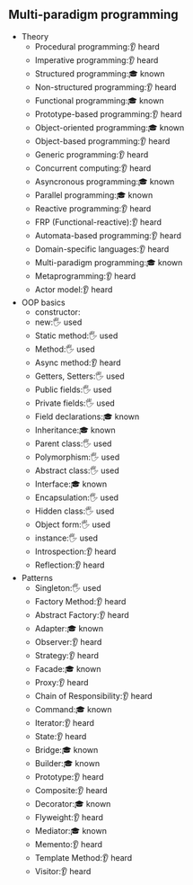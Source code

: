 ## Multi-paradigm programming

- Theory
  - Procedural programming:👂 heard
  - Imperative programming:👂 heard
  - Structured programming:🎓 known
  - Non-structured programming:👂 heard
  - Functional programming:🎓 known
  - Prototype-based programming:👂 heard
  - Object-oriented programming:🎓 known
  - Object-based programming:👂 heard
  - Generic programming:👂 heard
  - Concurrent computing:👂 heard
  - Asyncronous programming:🎓 known
  - Parallel programming:🎓 known
  - Reactive programming:👂 heard
  - FRP (Functional-reactive):👂 heard
  - Automata-based programming:👂 heard
  - Domain-specific languages:👂 heard
  - Multi-paradigm programming:🎓 known
  - Metaprogramming:👂 heard
  - Actor model:👂 heard
- OOP basics
  - constructor:
  - new:🖐️ used
  - Static method:🖐️ used
  - Method:🖐️ used
  - Async method:👂 heard
  - Getters, Setters:🖐️ used
  - Public fields:🖐️ used
  - Private fields:🖐️ used
  - Field declarations:🎓 known
  - Inheritance:🎓 known
  - Parent class:🖐️ used
  - Polymorphism:🖐️ used
  - Abstract class:🖐️ used
  - Interface:🎓 known
  - Encapsulation:🖐️ used
  - Hidden class:🖐️ used
  - Object form:🖐️ used
  - instance:🖐️ used
  - Introspection:👂 heard
  - Reflection:👂 heard
- Patterns
  - Singleton:🖐️ used
  - Factory Method:👂 heard
  - Abstract Factory:👂 heard
  - Adapter:🎓 known
  - Observer:👂 heard
  - Strategy:👂 heard
  - Facade:🎓 known
  - Proxy:👂 heard
  - Chain of Responsibility:👂 heard
  - Command:🎓 known
  - Iterator:👂 heard
  - State:👂 heard
  - Bridge:🎓 known
  - Builder:🎓 known
  - Prototype:👂 heard
  - Composite:👂 heard
  - Decorator:🎓 known
  - Flyweight:👂 heard
  - Mediator:🎓 known
  - Memento:👂 heard
  - Template Method:👂 heard
  - Visitor:👂 heard
